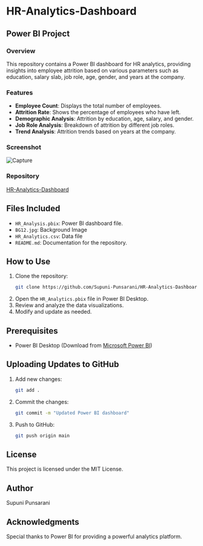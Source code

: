 # HR-Analytics-Dashboard

## Power BI Project

### Overview
This repository contains a Power BI dashboard for HR analytics, providing insights into employee attrition based on various parameters such as education, salary slab, job role, age, gender, and years at the company.

### Features
- **Employee Count**: Displays the total number of employees.
- **Attrition Rate**: Shows the percentage of employees who have left.
- **Demographic Analysis**: Attrition by education, age, salary, and gender.
- **Job Role Analysis**: Breakdown of attrition by different job roles.
- **Trend Analysis**: Attrition trends based on years at the company.

### Screenshot
![Capture](https://github.com/user-attachments/assets/358bada2-f2cf-437c-a7e8-4196d28246a6)

### Repository
[HR-Analytics-Dashboard](https://github.com/Supuni-Punsarani/HR-Analytics-Dashboard.git)

## Files Included
- `HR_Analysis.pbix`: Power BI dashboard file.
- `BG12.jpg`: Background Image
- `HR_Analytics.csv`: Data file
- `README.md`: Documentation for the repository.

## How to Use
1. Clone the repository:
   ```sh
   git clone https://github.com/Supuni-Punsarani/HR-Analytics-Dashboard.git
   ```
2. Open the `HR_Analytics.pbix` file in Power BI Desktop.
3. Review and analyze the data visualizations.
4. Modify and update as needed.

## Prerequisites
- Power BI Desktop (Download from [Microsoft Power BI](https://powerbi.microsoft.com/))

## Uploading Updates to GitHub
1. Add new changes:
   ```sh
   git add .
   ```
2. Commit the changes:
   ```sh
   git commit -m "Updated Power BI dashboard"
   ```
3. Push to GitHub:
   ```sh
   git push origin main
   ```

## License
This project is licensed under the MIT License.

## Author
Supuni Punsarani

## Acknowledgments
Special thanks to Power BI for providing a powerful analytics platform.

